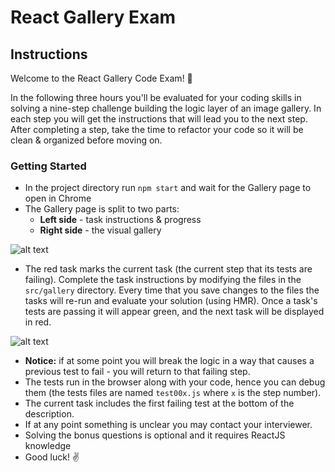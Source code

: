 # React Gallery Exam

## Instructions
Welcome to the React Gallery Code Exam! 👾

In the following three hours you'll be evaluated for your coding skills in solving a nine-step challenge building the logic layer of an image gallery. In each step you will get the instructions that will lead you to the next step. After completing a step, take the time to refactor your code so it will be clean & organized before moving on.

### Getting Started

* In the project directory run `npm start` and wait for the Gallery page to open in Chrome
* The Gallery page is split to two parts:
  * **Left side** - task instructions & progress
  * **Right side** - the visual gallery 

![alt text](docs/failing-step-1.png)
* The red task marks the current task (the current step that its tests are failing). Complete the task instructions by modifying the files in the `src/gallery` directory. Every time that you save changes to the files the tasks will re-run and evaluate your solution (using HMR). Once a task's tests are passing it will appear green, and the next task will be displayed in red.

![alt text](docs/final-view.png)
* **Notice:** if at some point you will break the logic in a way that causes a previous test to fail - you will return to that failing step.
* The tests run in the browser along with your code, hence you can debug them (the tests files are named `test00x.js` where `x` is the step number).
* The current task includes the first failing test at the bottom of the description.
* If at any point something is unclear you may contact your interviewer.
* Solving the bonus questions is optional and it requires ReactJS knowledge
* Good luck! ✌️
